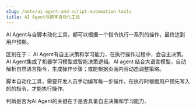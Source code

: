 ```yaml
---
slug: /note/ai-agent-and-script-automation-tools
title: AI Agent与脚本自动化工具
---
```

AI Agent与自脚本动化工具，都可以根据一个指令执行一系列的操作，最终达到用户预期。

区别在于：
AI Agent有自主决策和学习能力，在执行操作过程中，会自主决策。AI Agent集成了机器学习模型或智能决策逻辑。AI agent 结合大语言模型，自动解析自然语言指令，生成操作步骤；或能根据页面内容动态调整策略。

脚本自动化工具，需要开发人员手动编写每一步操作，在执行时根据用户预先写入的的指令，才能执行操作。


判断是否为AI Agent的关键在于是否具备自主决策和学习能力、
